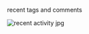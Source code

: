 recent tags and comments

![recent activity jpg](https://cloud.githubusercontent.com/assets/14059636/11544034/c5f4fada-990d-11e5-925e-b83d495ad476.JPG)
